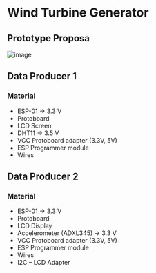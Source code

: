 # Wind Turbine Generator
## Prototype Proposa
![image](https://user-images.githubusercontent.com/45320338/139112555-7f0f96a8-55df-4fa4-bb71-ad44783073dd.png)

## Data Producer 1
### Material
- ESP-01 -> 3.3 V
- Protoboard 
- LCD Screen
- DHT11 -> 3.5 V
- VCC Protoboard adapter (3.3V, 5V)
- ESP Programmer module
- Wires

## Data Producer 2
### Material
- ESP-01 -> 3.3 V
- Protoboard 
- LCD Display
- Accelerometer (ADXL345) -> 3.3 V
- VCC Protoboard adapter (3.3V, 5V)
- ESP Programmer module
- Wires
- I2C – LCD Adapter

